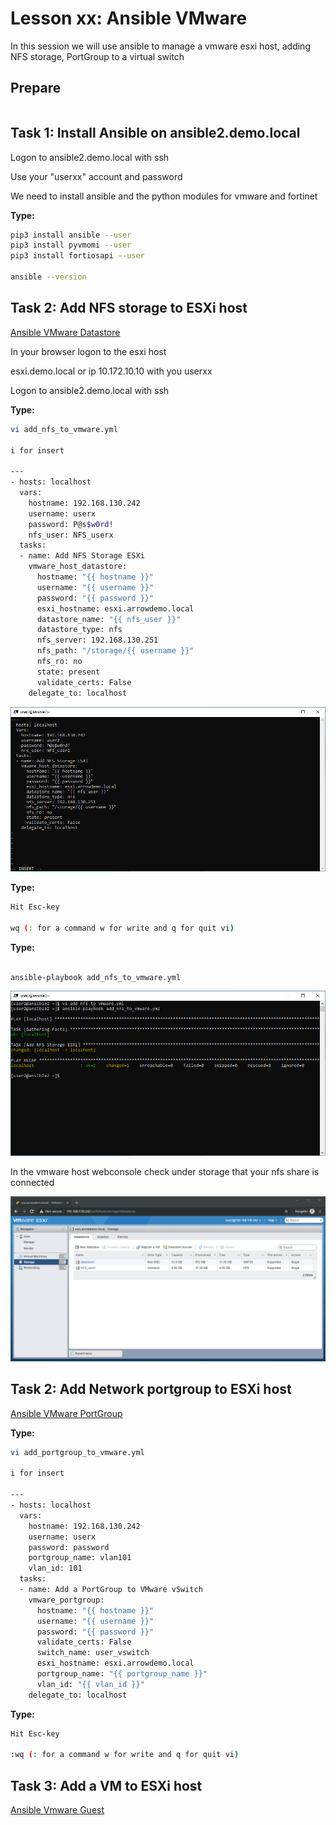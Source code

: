 # Lesson xx: Ansible VMware

In this session we will use ansible to manage a vmware esxi host, adding NFS storage, PortGroup to a virtual switch

## Prepare

``` bash


```

## Task 1: Install Ansible on ansible2.demo.local

Logon to ansible2.demo.local with ssh

Use your "userxx" account and password

We need to install ansible and the python modules for vmware and fortinet

__Type:__

```bash
pip3 install ansible --user
pip3 install pyvmomi --user
pip3 install fortiosapi --user

ansible --version
```

## Task 2: Add NFS storage to ESXi host

[Ansible VMware Datastore](https://docs.ansible.com/ansible/latest/modules/vmware_host_datastore_module.html#vmware-host-datastore-module)

In your browser logon to the esxi host

esxi.demo.local or ip 10.172.10.10 with you userxx

Logon to ansible2.demo.local with ssh

__Type:__

```bash
vi add_nfs_to_vmware.yml

i for insert

---
- hosts: localhost
  vars:
    hostname: 192.168.130.242
    username: userx
    password: P@s$w0rd!
    nfs_user: NFS_userx
  tasks:
  - name: Add NFS Storage ESXi
    vmware_host_datastore:
      hostname: "{{ hostname }}"
      username: "{{ username }}"
      password: "{{ password }}"
      esxi_hostname: esxi.arrowdemo.local
      datastore_name: "{{ nfs_user }}"
      datastore_type: nfs
      nfs_server: 192.168.130.251
      nfs_path: "/storage/{{ username }}"
      nfs_ro: no
      state: present
      validate_certs: False
    delegate_to: localhost

```

![Alt text](pics/01_add_nfs_to_vmware.png?raw=true "nfs playbook")

__Type:__

```bash
Hit Esc-key

wq (: for a command w for write and q for quit vi)
```

__Type:__

```bash

ansible-playbook add_nfs_to_vmware.yml

```

![Alt text](pics/02_add_nfs_to_vmware_play.png?raw=true "nfs playbook run")

In the vmware host webconsole check under storage that your nfs share is connected

![Alt text](pics/03_add_nfs_to_vmware_connect.png?raw=true "nfs vmware")

## Task 2: Add Network portgroup to ESXi host

[Ansible VMware PortGroup](https://docs.ansible.com/ansible/latest/modules/vmware_portgroup_module.html#vmware-portgroup-module)

__Type:__

```bash
vi add_portgroup_to_vmware.yml

i for insert

---
- hosts: localhost
  vars:
    hostname: 192.168.130.242
    username: userx
    password: password
    portgroup_name: vlan101
    vlan_id: 101
  tasks:
  - name: Add a PortGroup to VMware vSwitch
    vmware_portgroup:
      hostname: "{{ hostname }}"
      username: "{{ username }}"
      password: "{{ password }}"
      validate_certs: False
      switch_name: user_vswitch
      esxi_hostname: esxi.arrowdemo.local
      portgroup_name: "{{ portgroup_name }}"
      vlan_id: "{{ vlan_id }}"
    delegate_to: localhost

```

__Type:__

```bash
Hit Esc-key

:wq (: for a command w for write and q for quit vi)
```

## Task 3: Add a VM to ESXi host

[Ansible Vmware Guest](https://docs.ansible.com/ansible/latest/modules/vmware_guest_module.html#vmware-guest-module)
